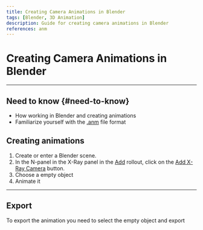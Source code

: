 ```yaml
---
title: Creating Camera Animations in Blender
tags: [Blender, 3D Animation]
description: Guide for creating camera animations in Blender
references: anm
---
```


# Creating Camera Animations in Blender

___

## Need to know {#need-to-know}

- How working in Blender and creating animations
- Familiarize yourself with the [.anm](../../references/file-formats/animations/anm.md) file format

## Creating animations

1. Create or enter a Blender scene.
2. In the N-panel in the X-Ray panel in the [Add](../../modding-tools/blender/addon-n-panels/n-panel-add.md) rollout, click on the [Add X-Ray Camera](../../modding-tools/blender/addon-operators/operator-add-x-ray-camera.md) button.
3. Choose a empty object
4. Animate it

___

## Export

To export the animation you need to select the empty object and export
